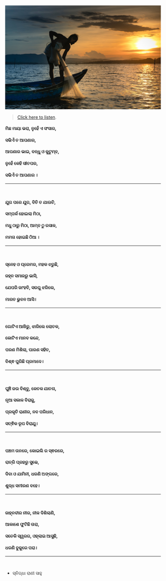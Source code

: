 ![](assets/img/man-on-boat-holding-white-mesh-fishing-net-2131904.jpg)

> [Click here to listen](https://soundcloud.com/user-963789405/ivdvbl6wkyim).

#### ମିଛ ମାୟା ଭରା, ନୁହେଁ ଏ ସଂସାର,
#### ସଭିଏଁ ତ ଆପଣାର,
#### ଆପଣାର ଭାଇ, ବନ୍ଧୁ ଓ କୁଟୁମ୍ବ,
#### ନୁହେଁ କେହି ସlତପର,
#### ସଭିଏଁ ତ ଆପଣାର ।
***
<br>

#### ଯୁଗ ପରେ ଯୁଗ, ବିତି ତ ଯାଉଚି,
#### ସମ୍ପର୍କ ହୋଇଲା ମିଠା,
#### ମଧୁ ଠାରୁ ମିଠା, ଆମ୍ବ ଠୁ ରସାଳ,
#### ମମତା ହୋଇଛି ଠିଆ ।
***
<br>

#### ସ୍ନେହ ଓ ପ୍ରେମର, ମହକ ଝରୁଛି,
#### ଜହ୍ନ ସମାଜରୁ ଭାସି,
#### ଯେପରି ଜାଂହବି, ସରଗୁ ଝରିଲେ,
#### ମାରତ ଭୁବନ ଆସି।
***
<br>

#### ଗୋଟିଏ ଆଖିରୁ, ଝାରିଲେ ଲୋତକ,
#### କୋଟିଏ ମାନବ କନ୍ଦେ,
#### ପରଣ ମିଶିଲା, ପାରଣ ସହିତ,
#### ବିଶ୍ଵ ପୁରିଛି ପ୍ରମାଦେ।
***
<br>

#### ଘୁଞ୍ଚି ଜଉ ବିଶ୍ବୁ, କେତକ ଯାତନା,
#### ନୂଆ ସକାଳ ବିରାଜୁ,
#### ପ୍ରକୃତି ରାଣୀର, ନବ ପରିଧାନ,
#### ସତ୍ଵିକ ରୂପ ବିରାଯୁ।
***
<br>

#### ପଞ୍ଚମ ତାନରେ, କୋଇଲି ର ସ୍ଵରରେ,
#### ରାତ୍ରି ପ୍ରହରୁ ସୁଭେ,
#### ଦିବା ଓ ଯାମିନୀ, ଧରଣି ଅଙ୍ଗରେ,
#### ଶୁଦ୍ଧ ସମୀରଣ ବହେ।
***
<br>

#### ଜାହ୍ନବୀର ନୀର, ନୀଳ ଦିଶିଲାଣି,
#### ଆକାଶେ ଫୁଟିଛି ତାରା,
#### ସତେକି ସ୍ୱରଗ, ଓହ୍ଲାଇ ଆସୁଛି,
#### ଧରଣି ବୁକୁରେ ପରା।
***
<br>

- ସ୍ନିଗ୍ଧା ରାଣୀ ସାହୁ
